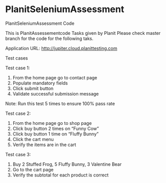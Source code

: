 # PlanitSeleniumAssessment
PlanitSeleniumAssessment Code

This is PlanitAssessementcode Tasks given by Planit
Please check master branch for the code for the following taks.

Application URL: http://jupiter.cloud.planittesting.com

Test cases


Test case 1:

1.	From the home page go to contact page
2.	Populate mandatory fields
3.	Click submit button
4.	Validate successful submission message

Note: Run this test 5 times to ensure 100% pass rate

Test case 2:

1.	From the home page go to shop page
2.	Click buy button 2 times on “Funny Cow”
3.	Click buy button 1 time on “Fluffy Bunny”
4.	Click the cart menu
5.	Verify the items are in the cart


Test case 3: 


1.	Buy 2 Stuffed Frog, 5 Fluffy Bunny, 3 Valentine Bear
2.	Go to the cart page
3.	Verify the subtotal for each product is correct


